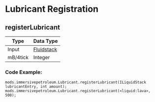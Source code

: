 # Lubricant Registration

## registerLubricant

| Type     | Data Type                                    |
| -------- | -------------------------------------------- |
| Input    | [Fluidstack](/Vanilla/Liquids/ILiquidStack/) |
| mB/4tick | Integer                                      |


### Code Example:
```zenscript
mods.immersivepetroleum.Lubricant.registerLubricant(ILiquidStack lubricantEntry, int amount);
mods.immersivepetroleum.Lubricant.registerLubricant(<liquid:lava>, 500);
```
